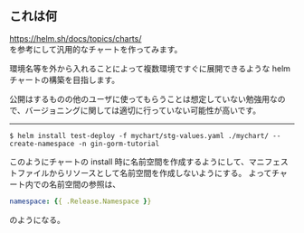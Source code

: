 ## これは何
https://helm.sh/docs/topics/charts/  
を参考にして汎用的なチャートを作ってみます。  

環境名等を外から入れることによって複数環境ですぐに展開できるような helm チャートの構築を目指します。  

公開はするものの他のユーザに使ってもらうことは想定していない勉強用なので、バージョニングに関しては適切に行っていない可能性が高いです。

---
```shell
$ helm install test-deploy -f mychart/stg-values.yaml ./mychart/ --create-namespace -n gin-gorm-tutorial
```
このようにチャートの install 時に名前空間を作成するようにして、マニフェストファイルからリソースとして名前空間を作成しないようにする。
よってチャート内での名前空間の参照は、
```yaml
namespace: {{ .Release.Namespace }}
```
のようになる。
